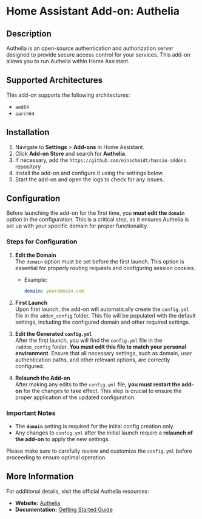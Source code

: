 # Home Assistant Add-on: Authelia

## Description

Authelia is an open-source authentication and authorization server designed to provide secure access control for your services. This add-on allows you to run Authelia within Home Assistant.

## Supported Architectures

This add-on supports the following architectures:

- `amd64`
- `aarch64`

## Installation

1. Navigate to **Settings** > **Add-ons** in Home Assistant.
2. Click **Add-on Store** and search for **Authelia**.
3. If necessary, add the `https://github.com/einschmidt/hassio-addons` repository
4. Install the add-on and configure it using the settings below.
5. Start the add-on and open the logs to check for any issues.

## Configuration

Before launching the add-on for the first time, you **must edit the `domain`** option in the configuration. This is a critical step, as it ensures Authelia is set up with your specific domain for proper functionality.

### Steps for Configuration

1. **Edit the Domain**  
   The `domain` option must be set before the first launch. This option is essential for properly routing requests and configuring session cookies.
   - Example:
     ```yaml
     domain: yourdomain.com
     ```

2. **First Launch**  
   Upon first launch, the add-on will automatically create the `config.yml` file in the `addon_config` folder. This file will be populated with the default settings, including the configured domain and other required settings.

3. **Edit the Generated `config.yml`**  
   After the first launch, you will find the `config.yml` file in the `/addon_config` folder. **You must edit this file to match your personal environment**. Ensure that all necessary settings, such as domain, user authentication paths, and other relevant options, are correctly configured.

4. **Relaunch the Add-on**  
   After making any edits to the `config.yml` file, **you must restart the add-on** for the changes to take effect. This step is crucial to ensure the proper application of the updated configuration.

### Important Notes

- The **`domain`** setting is required for the initial config creation only.
- Any changes to `config.yml` after the initial launch require a **relaunch of the add-on** to apply the new settings.

Please make sure to carefully review and customize the `config.yml` before proceeding to ensure optimal operation.

## More Information

For additional details, visit the official Authelia resources:

- **Website:** [Authelia](https://www.authelia.com//)
- **Documentation:** [Getting Started Guide](https://www.authelia.com/integration/prologue/get-started/)
